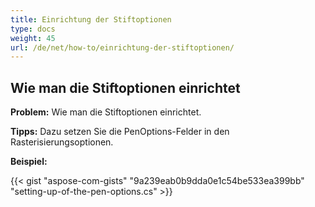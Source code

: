 ```yaml
---
title: Einrichtung der Stiftoptionen
type: docs
weight: 45
url: /de/net/how-to/einrichtung-der-stiftoptionen/
---
```


## **Wie man die Stiftoptionen einrichtet**

**Problem:** Wie man die Stiftoptionen einrichtet.

**Tipps:** Dazu setzen Sie die PenOptions-Felder in den Rasterisierungsoptionen.

**Beispiel:**

{{< gist "aspose-com-gists" "9a239eab0b9dda0e1c54be533ea399bb" "setting-up-of-the-pen-options.cs" >}}
